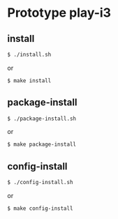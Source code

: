 
# Prototype play-i3


## install

``` sh
$ ./install.sh
```

or

``` sh
$ make install
```


## package-install

``` sh
$ ./package-install.sh
```

or

``` sh
$ make package-install
```

## config-install

``` sh
$ ./config-install.sh
```

or

``` sh
$ make config-install
```
